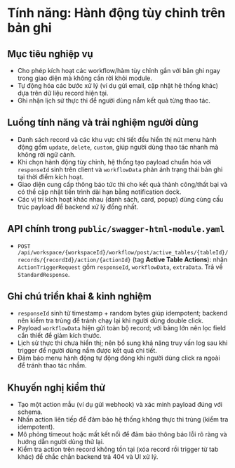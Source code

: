 # Tính năng: Hành động tùy chỉnh trên bản ghi

## Mục tiêu nghiệp vụ
- Cho phép kích hoạt các workflow/hàm tùy chỉnh gắn với bản ghi ngay trong giao diện mà không cần rời khỏi module.
- Tự động hóa các bước xử lý (ví dụ gửi email, cập nhật hệ thống khác) dựa trên dữ liệu record hiện tại.
- Ghi nhận lịch sử thực thi để người dùng nắm kết quả từng thao tác.

## Luồng tính năng và trải nghiệm người dùng
- Danh sách record và các khu vực chi tiết đều hiển thị nút menu hành động gồm `update`, `delete`, `custom`, giúp người dùng thao tác nhanh mà không rời ngữ cảnh.
- Khi chọn hành động tùy chỉnh, hệ thống tạo payload chuẩn hóa với `responseId` sinh trên client và `workflowData` phản ánh trạng thái bản ghi tại thời điểm kích hoạt.
- Giao diện cung cấp thông báo tức thì cho kết quả thành công/thất bại và có thể cập nhật tiến trình dài hạn bằng notification dock.
- Các vị trí kích hoạt khác nhau (danh sách, card, popup) dùng cùng cấu trúc payload để backend xử lý đồng nhất.

## API chính trong `public/swagger-html-module.yaml`
- `POST /api/workspace/{workspaceId}/workflow/post/active_tables/{tableId}/records/{recordId}/action/{actionId}` (tag **Active Table Actions**): nhận `ActionTriggerRequest` gồm `responseId`, `workflowData`, `extraData`. Trả về `StandardResponse`.

## Ghi chú triển khai & kinh nghiệm
- `responseId` sinh từ timestamp + random bytes giúp idempotent; backend nên kiểm tra trùng để tránh chạy lại khi người dùng double click.
- Payload `workflowData` hiện gửi toàn bộ record; với bảng lớn nên lọc field cần thiết để giảm kích thước.
- Lịch sử thực thi chưa hiển thị; nên bổ sung khả năng truy vấn log sau khi trigger để người dùng nắm được kết quả chi tiết.
- Đảm bảo menu hành động tự động đóng khi người dùng click ra ngoài để tránh thao tác nhầm.

## Khuyến nghị kiểm thử
- Tạo một action mẫu (ví dụ gửi webhook) và xác minh payload đúng với schema.
- Nhấn action liên tiếp để đảm bảo hệ thống không thực thi trùng (kiểm tra idempotent).
- Mô phỏng timeout hoặc mất kết nối để đảm bảo thông báo lỗi rõ ràng và hướng dẫn người dùng thử lại.
- Kiểm tra action trên record không tồn tại (xóa record rồi trigger từ tab khác) để chắc chắn backend trả 404 và UI xử lý.
